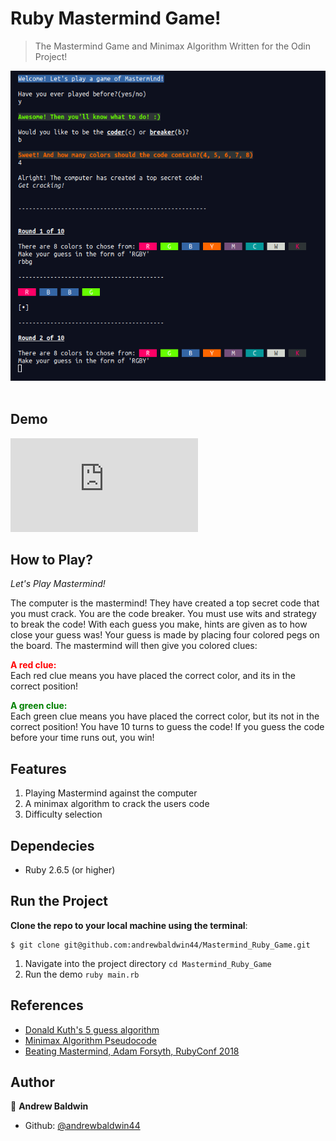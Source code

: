 # Ruby Mastermind Game!

> The Mastermind Game and Minimax Algorithm Written for the Odin Project!

<div align='center'>
  <img src='./screenshots/mastermind.png' alt='Mastermind Game' />
</div><br>

## Demo

[![Run on Repl.it](https://repl.it/badge/github/@andrewbaldwin44/.cpp)](https://repl.it/@andrewbaldwin44/Mastermind#main.rb)

## How to Play?

_Let's Play Mastermind!_

The computer is the mastermind! They have created a top secret code that you must crack. You are the code breaker. You must use wits and strategy to break the code! With each guess you make, hints are given as to how close your guess was! Your guess is made by placing four colored pegs on the board. The mastermind will then give you colored clues:

<span style='color: red; font-weight: bold'>A red clue:</span><br>
Each red clue means you have placed the correct color, and its in the correct position!

<span style='color: green; font-weight: bold'>A green clue:</span><br>
Each green clue means you have placed the correct color, but its not in the correct position! You have 10 turns to guess the code! If you guess the code before your time runs out, you win!

## Features

1. Playing Mastermind against the computer
2. A minimax algorithm to crack the users code
3. Difficulty selection

## Dependecies

- Ruby 2.6.5 (or higher)

## Run the Project

__Clone the repo to your local machine using the terminal__:
```
$ git clone git@github.com:andrewbaldwin44/Mastermind_Ruby_Game.git
```

1. Navigate into the project directory `cd Mastermind_Ruby_Game`
2. Run the demo `ruby main.rb`

## References
  * [Donald Kuth's 5 guess algorithm](https://en.wikipedia.org/wiki/Mastermind_(board_game)#Five-guess_algorithm)
  * [Minimax Algorithm Pseudocode](https://en.wikipedia.org/wiki/Minimax#Pseudocode)
  * [Beating Mastermind, Adam Forsyth, RubyConf 2018](https://www.youtube.com/watch?v=Okm_t5T1PiA)

## Author

👤 **Andrew Baldwin**

- Github: [@andrewbaldwin44](https://github.com/andrewbaldwin44)
